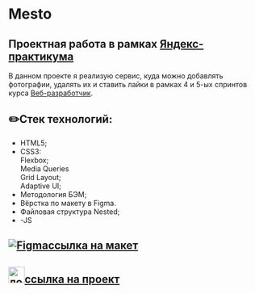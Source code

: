 # Mesto
## Проектная работа в рамках [Яндекс-практикума](https://practicum.yandex.ru/)
В данном проекте я реализую сервис, куда можно добавлять фотографии, удалять их и ставить лайки в рамках 4 и 5-ых спринтов курса [Веб-разработчик](https://practicum.yandex.ru/web/).
## :pencil2:Стек технологий:
- HTML5;
- CSS3:
  <br>Flexbox;
   <br>Media Queries
   <br>Grid Layout;
   <br>Adaptive UI;
- Методология БЭМ;
- Вёрстка по макету в Figma.
- Файловая структура Nested;
- -JS

## [![Figma](https://user-images.githubusercontent.com/86494748/148681763-cc9b76df-7a91-4908-84bb-7da19b860c74.png)ссылка на макет](https://www.figma.com/file/2cn9N9jSkmxD84oJik7xL7/JavaScript.-Sprint-4?node-id=0%3A1)

## 

## [<img src="https://user-images.githubusercontent.com/95904010/153245199-19ca6452-2a2e-4126-a987-05c813aa151e.png" height="32px" alt="логотип">ссылка на проект](https://anaseal.github.io/mesto/)

